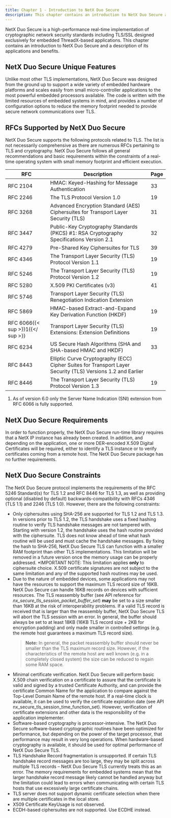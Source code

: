 ```yaml
---
title: Chapter 1 - Introduction to NetX Duo Secure
description: This chapter contains an introduction to NetX Duo Secure and a description of its applications and benefits.
---
```



NetX Duo Secure is a high-performance real-time implementation of cryptographic network security standards including TLS/SSL designed exclusively for embedded ThreadX-based applications. This chapter contains an introduction to NetX Duo Secure and a description of its applications and benefits.

## NetX Duo Secure Unique Features

Unlike most other TLS implementations, NetX Duo Secure was designed from the ground up to support a wide variety of embedded hardware platforms and scales easily from small micro-controller applications to the most powerful embedded processors available. The code is written with the limited resources of embedded systems in mind, and provides a number of configuration options to reduce the memory footprint needed to provide secure network communications over TLS.

## RFCs Supported by NetX Duo Secure 

NetX Duo Secure supports the following protocols related to TLS. The list is not necessarily comprehensive as there are numerous RFCs pertaining to TLS and cryptography. NetX Duo Secure follows all general recommendations and basic requirements within the constraints of a real-time operating system with small memory footprint and efficient execution.

| RFC      | Description                                                                                                 | Page |
|----------|-------------------------------------------------------------------------------------------------------------|------|
| RFC 2104 | HMAC: Keyed-Hashing for Message Authentication                                                              | 33   |
| RFC 2246 | The TLS Protocol Version 1.0                                                                                | 19   |
| RFC 3268 | Advanced Encryption Standard (AES) Ciphersuites for Transport Layer Security (TLS)                          | 31   |
| RFC 3447 | Public-Key Cryptography Standards (PKCS) #1: RSA Cryptography Specifications Version 2.1                    | 32   |
| RFC 4279 | Pre-Shared Key Ciphersuites for TLS                                                                         | 39   |
| RFC 4346 | The Transport Layer Security (TLS) Protocol Version 1.1                                                     | 19   |
| RFC 5246 | The Transport Layer Security (TLS) Protocol Version 1.2                                                     | 19   |
| RFC 5280 | X.509 PKI Certificates (v3)                                                                                 | 41   |
| RFC 5746 | Transport Layer Security (TLS) Renegotiation Indication Extension                                           |      |
| RFC 5869 | HMAC-based Extract-and-Expand Key Derivation Function (HKDF)                                                | 19   |
| RFC 6066{{< sup >}}1{{</ sup >}} | Transport Layer Security (TLS) Extensions: Extension Definitions                                            | 19   |
| RFC 6234 | US Secure Hash Algorithms (SHA and SHA-based HMAC and HKDF)                                                 | 33   |
| RFC 8443 | Elliptic Curve Cryptography (ECC) Cipher Suites for Transport Layer Security (TLS) Versions 1.2 and Earlier |      |
| RFC 8446 | The Transport Layer Security (TLS) Protocol Version 1.3                                                     | 19   |

1. As of version 6.0 only the Server Name Indication (SNI) extension from RFC 6066 is fully supported.

## NetX Duo Secure Requirements

In order to function properly, the NetX Duo Secure run-time library requires that a NetX IP instance has already been created. In addition, and depending on the application, one or more DER-encoded X.509 Digital Certificates will be required, either to identify a TLS instance or to verify certificates coming from a remote host. The NetX Duo Secure package has no further requirements.

## NetX Duo Secure Constraints

The NetX Duo Secure protocol implements the requirements of the RFC 5246 Standard(s) for TLS 1.2 and RFC 8446 for TLS 1.3, as well as providing optional (disabled by default) backwards-compatibility with RFCs 4346 (TLS 1.1) and 2246 (TLS 1.0). However, there are the following constraints:

- Only ciphersuites using SHA-256 are supported for TLS 1.2 and TLS 1.3. In versions prior to TLS 1.2, the TLS handshake uses a fixed hashing routine to verify TLS handshake messages are not tampered with. Starting with version 1.2, the handshake uses the hash routine provided with the ciphersuite. TLS does not know ahead of time what hash routine will be used and must cache the handshake messages. By fixing the hash to SHA-256, NetX Duo Secure TLS can function with a smaller RAM footprint than other TLS implementations. This limitation will be removed in a future version once the memory usage can be properly addressed. *IMPORTANT NOTE: This limitation applies **only** to ciphersuite choice. X.509 certificate signatures are not subject to the same limitation and any of the supported hash routines may be used.
- Due to the nature of embedded devices, some applications may not have the resources to support the maximum TLS record size of 16KB. NetX Duo Secure can handle 16KB records on devices with sufficient resources. The TLS reassembly buffer (see API reference for *nx_secure_tls_session_packet_buffer_set*) **may** be set to a size smaller than 16KB at the risk of interoperability problems. If a valid TLS record is received that is larger than the reassembly buffer, NetX Duo Secure TLS will abort the TLS session with an error. In general, the buffer should always be set to at least 18KB (16KB TLS record size + 2KB for encryption padding) and only made smaller in controlled settings (e.g. the remote host guarantees a maximum TLS record size).
  > **Note:** In general, the packet reassembly buffer should never be smaller than the TLS maximum record size. However, if the characteristics of the remote host are well known (e.g. in a completely closed system) the size can be reduced to regain some RAM space.
- Minimal certificate verification. NetX Duo Secure will perform basic X.509 chain verification on a certificate to assure that the certificate is valid and signed by a trusted Certificate Authority, and can provide the certificate Common Name for the application to compare against the Top-Level Domain Name of the remote host. If a real-time clock is available, it can be used to verify the certificate expiration date (see API nx_secure_tls_session_time_function_set). However, verification of certificate extensions and other data is the responsibility of the application implementer.
- Software-based cryptography is processor-intensive. The NetX Duo Secure software-based cryptographic routines have been optimized for performance, but depending on the power of the target processor, that performance may result in very long operations. When hardware-based cryptography is available, it should be used for optimal performance of NetX Duo Secure TLS.
- TLS Handshake Record fragmentation is unsupported. If certain TLS handshake record messages are too large, they may be split across multiple TLS records – NetX Duo Secure TLS currently treats this as an error. The memory requirements for embedded systems mean that the larger handshake record message likely cannot be handled anyway but the limitation could lead to errors when communicating with certain TLS hosts that use excessively large certificate chains.
- TLS server does not support dynamic certificate selection when there are multiple certificates in the local store. 
- X509 Certificate KeyUsage is not observed. 
- ECDH-based ciphersuites are not supported. Use ECDHE instead.
